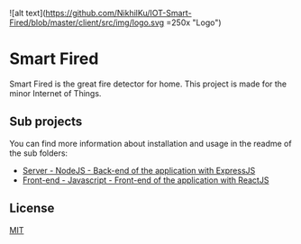 ![alt text](https://github.com/NikhilKu/IOT-Smart-Fired/blob/master/client/src/img/logo.svg  =250x "Logo")

# Smart Fired

Smart Fired is the great fire detector for home. This project is made for the minor Internet of Things. 


## Sub projects 
You can find more information about installation and usage in the readme of the sub folders:
 
 * [Server - NodeJS - Back-end of the application with ExpressJS](https://github.com/NikhilKu/IOT-Smart-Fired/tree/master/client)
 * [Front-end - Javascript - Front-end of the application with ReactJS](https://github.com/NikhilKu/IOT-Smart-Fired/tree/master/server)


## License
[MIT](https://choosealicense.com/licenses/mit/)
